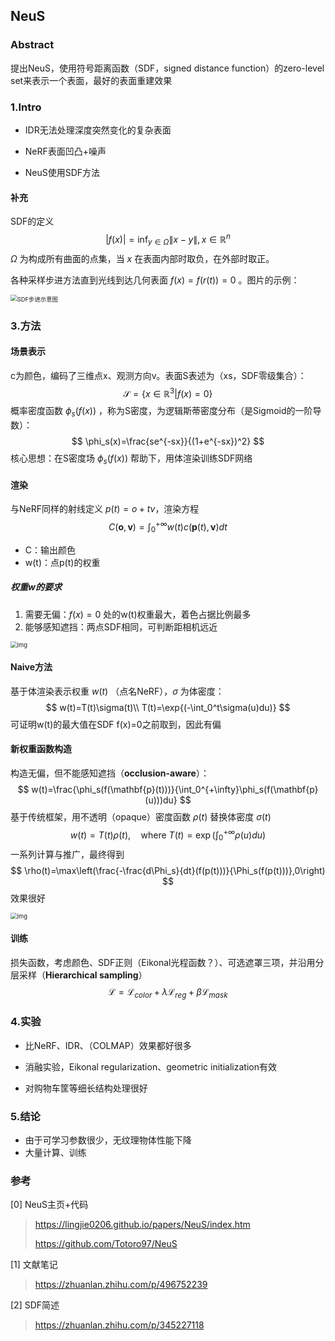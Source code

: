 ## NeuS

### Abstract

提出NeuS，使用符号距离函数（SDF，signed distance function）的zero-level set来表示一个表面，最好的表面重建效果

### 1.Intro

* IDR无法处理深度突然变化的复杂表面
* NeRF表面凹凸+噪声

* NeuS使用SDF方法

#### 补充

SDF的定义
$$
\left|f(x)\right|=\inf_{y\in\Omega}\left\|x-y\right\|,x\in\mathbb{R}^n
$$
$\Omega$ 为构成所有曲面的点集，当 $x$ 在表面内部时取负，在外部时取正。

各种采样步进方法直到光线到达几何表面 $f(x)=f(r(t))=0$ 。图片的示例：

<img src="https://pic3.zhimg.com/80/v2-ddfa50f8f5a9f6febdb557b3d558afca_720w.jpg" alt="SDF步进示意图" style="zoom:67%;" />

### 3.方法

#### 场景表示

c为颜色，编码了三维点x、观测方向v。表面S表述为（xs，SDF零级集合）：
$$
\mathcal{S}=\{ x\in\mathbb{R}^3|f(x)=0 \}
$$
概率密度函数 $\phi_s(f(x))$ ，称为S密度，为逻辑斯蒂密度分布（是Sigmoid的一阶导数）：
$$
\phi_s(x)=\frac{se^{-sx}}{(1+e^{-sx})^2}
$$
核心思想：在S密度场 $\phi_s(f(x))$ 帮助下，用体渲染训练SDF网络

#### 渲染

与NeRF同样的射线定义 $p(t)=o+tv$，渲染方程
$$
C(\mathbf{o},\mathbf{v})=\int_0^{+\infty}w(t)c(\mathbf{p}(t),\mathbf{v})dt
$$

* C：输出颜色
* w(t)：点p(t)的权重

##### 权重w的要求

1. 需要无偏：$f(x)=0$ 处的w(t)权重最大，着色占据比例最多
2. 能够感知遮挡：两点SDF相同，可判断距相机远近

<img src="https://pic1.zhimg.com/80/v2-83374aa49e71c6507ae3306aee361524_720w.jpg" alt="img" style="zoom:67%;" />

#### Naive方法

基于体渲染表示权重 $w(t)$ （点名NeRF），$\sigma$ 为体密度：
$$
w(t)=T(t)\sigma(t)\\
T(t)=\exp{(-\int_0^t\sigma(u)du)}
$$
可证明w(t)的最大值在SDF f(x)=0之前取到，因此有偏

#### 新权重函数构造

构造无偏，但不能感知遮挡（**occlusion-aware**）：
$$
w(t)=\frac{\phi_s(f(\mathbf{p}(t)))}{\int_0^{+\infty}\phi_s(f(\mathbf{p}(u)))du}
$$
基于传统框架，用不透明（opaque）密度函数 $\rho(t)$ 替换体密度 $\sigma(t)$
$$
w(t)=T(t)\rho(t),\quad \text{where}\ T(t)=\exp{(\int_0^{+\infty}\rho(u)du)}
$$
一系列计算与推广，最终得到
$$
\rho(t)=\max\left(\frac{-\frac{d\Phi_s}{dt}(f(p(t)))}{\Phi_s(f(p(t)))},0\right)
$$
效果很好

<img src="https://pic3.zhimg.com/80/v2-803c02c96c15b0f0b12e47c8e58dffde_720w.jpg" alt="img" style="zoom:67%;" />

#### 训练

损失函数，考虑颜色、SDF正则（Eikonal光程函数？）、可选遮罩三项，并沿用分层采样（**Hierarchical sampling**）
$$
\mathcal{L}=\mathcal{L}_{color}+\lambda\mathcal{L}_{reg}+\beta\mathcal{L}_{mask}
$$

### 4.实验

* 比NeRF、IDR、（COLMAP）效果都好很多

* 消融实验，Eikonal regularization、geometric initialization有效
* 对购物车筐等细长结构处理很好

### 5.结论

* 由于可学习参数很少，无纹理物体性能下降
* 大量计算、训练



### 参考

[0] NeuS主页+代码

> https://lingjie0206.github.io/papers/NeuS/index.htm
>
> https://github.com/Totoro97/NeuS

[1] 文献笔记

> https://zhuanlan.zhihu.com/p/496752239

[2] SDF简述

> https://zhuanlan.zhihu.com/p/345227118